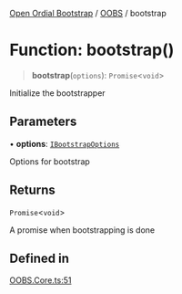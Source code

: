 [Open Ordial Bootstrap](../../README.md) / [OOBS](../README.md) / bootstrap

# Function: bootstrap()

> **bootstrap**(`options`): `Promise`\<`void`\>

Initialize the bootstrapper

## Parameters

• **options**: [`IBootstrapOptions`](../interfaces/IBootstrapOptions.md)

Options for bootstrap

## Returns

`Promise`\<`void`\>

A promise when bootstrapping is done

## Defined in

[OOBS.Core.ts:51](https://github.com/open-ordinal/open-ordinal-bootstrap/blob/8b6e3eb87be9e88339623c1725de53a3825c8878/src/OOBS.Core.ts#L51)
